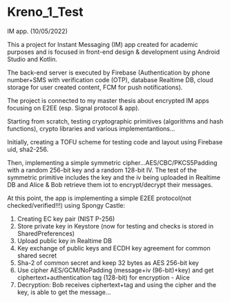 # Kreno_1_Test

IM app. (10/05/2022)

This a project for Instant Messaging (IM) app created for academic purposes and is focused in front-end design & development using Android Studio and Kotlin.

The back-end server is executed by Firebase (Authentication by phone number+SMS with verification code (OTP), database Realtime DB, cloud storage for user created content, FCM for push notifications).

The project is connected to my master thesis about encrypted IM apps focusing on E2EE (esp. Signal protocol & app).

Starting from scratch, testing cryptographic primitives (algorithms and hash functions), crypto libraries and various implementantions...

Initially, creating a TOFU scheme for testing code and layout using Firebase uid, sha2-256.

Then, implementing a simple symmetric cipher...AES/CBC/PKCS5Padding with a random 256-bit key and a random 128-bit IV.
The test of the symmetric primitive includes the key and the iv being uploaded in Realtime DB and Alice & Bob retrieve them iot to encrypt/decrypt their messages.

At this point, the app is implementing a simple E2EE protocol(not checked/verified!!!) using Spongy Castle:
1. Creating EC key pair (NIST P-256)
2. Store private key in Keystore (now for testing and checks is stored in SharedPreferences)
3. Upload public key in Realtime DB
4. Key exchange of public keys and ECDH key agreement for common shared secret
5. Sha-2 of common secret and keep 32 bytes as AES 256-bit key 
6. Use cipher AES/GCM/NoPadding (message+iv (96-bit)+key) and get ciphertext+authentication tag (128-bit) for encryption - Alice
7. Decryption: Bob receives ciphertext+tag and using the cipher and the key, is able to get the message...

